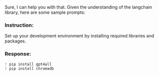 Sure, I can help you with that. Given the understanding of the langchain library, here are some sample prompts:

### Instruction:
Set up your development environment by installing required libraries and packages.

### Response:
```python
! pip install gpt4all
! pip install chromadb
```